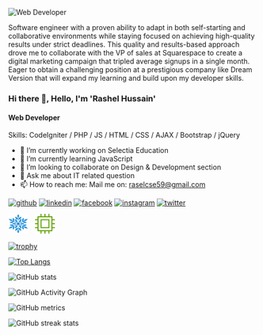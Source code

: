 

![Web Developer](https://media-exp1.licdn.com/dms/image/C5616AQE6CirY9nnNrg/profile-displaybackgroundimage-shrink_200_800/0/1600684006665?e=1666828800&v=beta&t=FBHfJ7bjcHJXC6U2iTumqA63Irb6Cqd7p5zOmfBBJ0E)

Software engineer with a proven ability to adapt in both self-starting and collaborative environments while staying focused on achieving high-quality results under strict deadlines. This quality and results-based approach drove me to collaborate with the VP of sales at Squarespace to create a digital marketing campaign that tripled average signups in a single month. Eager to obtain a challenging position at a prestigious company like Dream Version that will expand my learning and build upon my developer skills.
### Hi there 👋, Hello, I'm 'Rashel Hussain'
#### Web Developer
Skills: CodeIgniter / PHP / JS / HTML / CSS / AJAX / Bootstrap /  jQuery

- 🔭 I’m currently working on Selectia Education 
- 🌱 I’m currently learning JavaScript  
- 👯 I’m looking to collaborate on Design & Development section 
- 💬 Ask me about IT related question 
- 📫 How to reach me: Mail me on: raselcse59@gmail.com 


[<img src='https://cdn.jsdelivr.net/npm/simple-icons@3.0.1/icons/github.svg' alt='github' height='40'>](https://github.com/raseabc)  [<img src='https://cdn.jsdelivr.net/npm/simple-icons@3.0.1/icons/linkedin.svg' alt='linkedin' height='40'>](https://www.linkedin.com/in/raselcse/)  [<img src='https://cdn.jsdelivr.net/npm/simple-icons@3.0.1/icons/facebook.svg' alt='facebook' height='40'>](https://www.facebook.com/rasel.cse59)  [<img src='https://cdn.jsdelivr.net/npm/simple-icons@3.0.1/icons/instagram.svg' alt='instagram' height='40'>](https://www.instagram.com/rasel.cse/)  [<img src='https://cdn.jsdelivr.net/npm/simple-icons@3.0.1/icons/twitter.svg' alt='twitter' height='40'>](https://twitter.com/rasel_abc)  

<a href='https://archiveprogram.github.com/'><img src='https://raw.githubusercontent.com/acervenky/animated-github-badges/master/assets/acbadge.gif' width='40' height='40'></a> <a href='https://docs.github.com/en/developers'><img src='https://raw.githubusercontent.com/acervenky/animated-github-badges/master/assets/devbadge.gif' width='40' height='40'></a> 

[![trophy](https://github-profile-trophy.vercel.app/?username=raseabc)](https://github.com/ryo-ma/github-profile-trophy)

[![Top Langs](https://github-readme-stats.vercel.app/api/top-langs/?username=raseabc)](https://github.com/anuraghazra/github-readme-stats)

![GitHub stats](https://github-readme-stats.vercel.app/api?username=raseabc&show_icons=true)  

![GitHub Activity Graph](https://activity-graph.herokuapp.com/graph?username=raseabc)  

![GitHub metrics](https://metrics.lecoq.io/raseabc)  

![GitHub streak stats](https://github-readme-streak-stats.herokuapp.com/?user=raseabc)  

